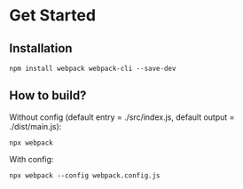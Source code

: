 # Get Started

## Installation

```
npm install webpack webpack-cli --save-dev
```

## How to build?

Without config (default entry = ./src/index.js, default output = ./dist/main.js):

```
npx webpack
```

With config:

```
npx webpack --config webpack.config.js
```